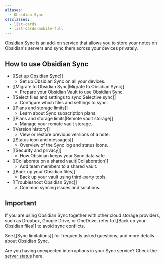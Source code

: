 ```yaml
---
aliases:
  - Obsidian Sync
cssclasses:
  - list-cards
  - list-cards-mobile-full
---
```


[Obsidian Sync](https://obsidian.md/sync) is an add-on service that allows you to store your notes on Obsidian's servers and sync them across your devices privately.

## How to use Obsidian Sync

- [[Set up Obsidian Sync]]
	- Set up Obsidian Sync on all your devices.
- [[Migrate to Obsidian Sync|Migrate to Obsidian Sync]]
	- Prepare your Obsidian Vault to use Obsidian Sync.
- [[Select files and settings to sync|Selective sync]]
	- Configure which files and settings to sync.
- [[Plans and storage limits]]
	- Learn about Sync subscription plans.
- [[Plans and storage limits|Remote vault storage]]
	- Manage your remote vault storage.
- [[Version history]]
	- View or restore previous versions of a note.
- [[Status icon and messages]]
	- Overview of the Sync log and status icons.
- [[Security and privacy]]
	- How Obsidian keeps your Sync data safe.
- [[Collaborate on a shared vault|Collaboration]]
	- Add team members to a shared vault.
- [[Back up your Obsidian files]]
	- Back up your vault using third-party tools.
- [[Troubleshoot Obsidian Sync]]
	- Common syncing issues and solutions.


## Important

If you are using Obsidian Sync together with other cloud storage providers, such as Dropbox, Google Drive, or OneDrive, refer to [[Back up your Obsidian files]] to avoid sync conflicts.

See [[Sync limitations]] for frequently asked questions, and more details about Obsidian Sync.

Are you having unexpected interruptions in your Sync service? Check the [server status](https://status.obsidian.md) here.
 
